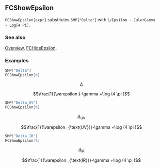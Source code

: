 ## FCShowEpsilon

`FCShowEpsilon[expr]` substitutes `SMP["Delta"]` with `1/Epsilon - EulerGamma + Log[4 Pi]`.

### See also

[Overview](Extra/FeynCalc.md), [FCHideEpsilon](FCHideEpsilon.md).

### Examples

```mathematica
SMP["Delta"]
FCShowEpsilon[%]
```

$$\Delta$$

$$\frac{1}{\varepsilon }-\gamma +\log (4 \pi )$$

```mathematica
SMP["Delta_UV"]
FCShowEpsilon[%]
```

$$\Delta _{\text{UV}}$$

$$\frac{1}{\varepsilon _{\text{UV}}}-\gamma +\log (4 \pi )$$

```mathematica
SMP["Delta_IR"]
FCShowEpsilon[%]
```

$$\Delta _{\text{IR}}$$

$$\frac{1}{\varepsilon _{\text{IR}}}-\gamma +\log (4 \pi )$$
